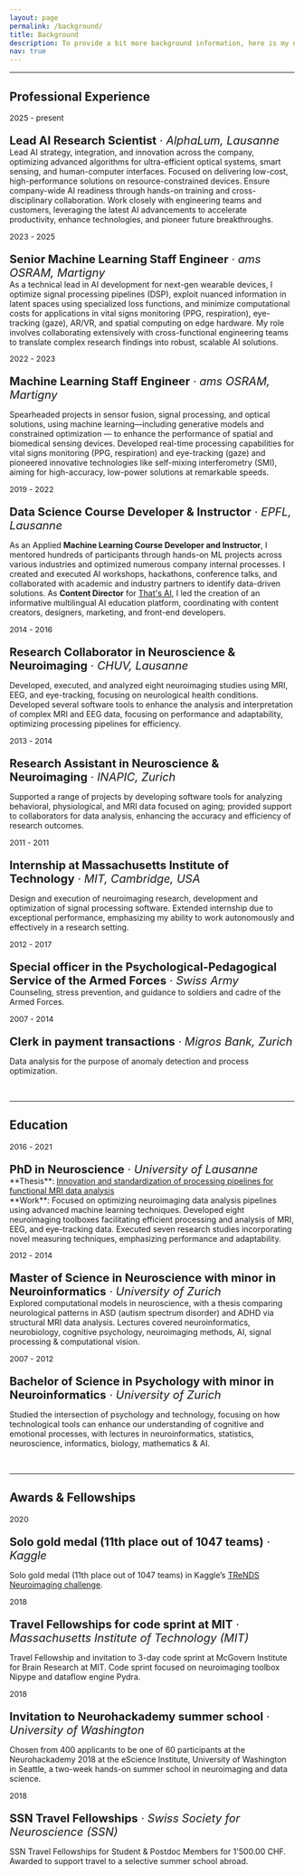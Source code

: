 ```yaml
---
layout: page
permalink: /background/
title: Background
description: To provide a bit more background information, here is my not so straightforward path through the academic and professional world.
nav: true
---
```

___
## Professional Experience

<p style="font-size:0.85rem; margin-bottom: 0">2025 - present</p>
<p style="font-size:1.25rem; margin-bottom: 0"><b>Lead AI Research Scientist</b> · <i>AlphaLum, Lausanne</i></p>
Lead AI strategy, integration, and innovation across the company, optimizing advanced algorithms for ultra-efficient optical systems, smart sensing, and human-computer interfaces. Focused on delivering low-cost, high-performance solutions on resource-constrained devices. Ensure company-wide AI readiness through hands-on training and cross-disciplinary collaboration. Work closely with engineering teams and customers, leveraging the latest AI advancements to accelerate productivity, enhance technologies, and pioneer future breakthroughs.

<p style="font-size:0.85rem; margin-bottom: 0">2023 - 2025</p>
<p style="font-size:1.25rem; margin-bottom: 0"><b>Senior Machine Learning Staff Engineer</b> · <i>ams OSRAM, Martigny</i></p>
As a technical lead in AI development for next-gen wearable devices, I optimize signal processing pipelines (DSP), exploit nuanced information in latent spaces using specialized loss functions, and minimize computational costs for applications in vital signs monitoring (PPG, respiration), eye-tracking (gaze), AR/VR, and spatial computing on edge hardware. My role involves collaborating extensively with cross-functional engineering teams to translate complex research findings into robust, scalable AI solutions.

<p style="font-size:0.85rem; margin-bottom: 0">2022 - 2023</p>
<p style="font-size:1.25rem; margin-bottom: 0"><b>Machine Learning Staff Engineer</b> · <i>ams OSRAM, Martigny</i></p>

Spearheaded projects in sensor fusion, signal processing, and optical solutions, using machine learning—including generative models and constrained optimization — to enhance the performance of spatial and biomedical sensing devices. Developed real-time processing capabilities for vital signs monitoring (PPG, respiration) and eye-tracking (gaze) and pioneered innovative technologies like self-mixing interferometry (SMI), aiming for high-accuracy, low-power solutions at remarkable speeds.

<p style="font-size:0.85rem; margin-bottom: 0">2019 - 2022</p>
<p style="font-size:1.25rem; margin-bottom: 0"><b>Data Science Course Developer & Instructor</b> · <i>EPFL, Lausanne</i></p>

As an Applied **Machine Learning Course Developer and Instructor**, I mentored hundreds of participants through hands-on ML projects across various industries and optimized numerous company internal processes. I created and executed AI workshops, hackathons, conference talks, and collaborated with academic and industry partners to identify data-driven solutions. As **Content Director** for <a href="https://www.thats-ai.org/">That's AI</a>, I led the creation of an informative multilingual AI education platform, coordinating with content creators, designers, marketing, and front-end developers.

<p style="font-size:0.85rem; margin-bottom: 0">2014 - 2016</p>
<p style="font-size:1.25rem; margin-bottom: 0"><b>Research Collaborator in Neuroscience & Neuroimaging</b> · <i>CHUV, Lausanne</i></p>

Developed, executed, and analyzed eight neuroimaging studies using MRI, EEG, and eye-tracking, focusing on neurological health conditions. Developed several software tools to enhance the analysis and interpretation of complex MRI and EEG data, focusing on performance and adaptability, optimizing processing pipelines for efficiency.

<p style="font-size:0.85rem; margin-bottom: 0">2013 - 2014</p>
<p style="font-size:1.25rem; margin-bottom: 0"><b>Research Assistant in Neuroscience & Neuroimaging</b> · <i>INAPIC, Zurich</i></p>

Supported a range of projects by developing software tools for analyzing behavioral, physiological, and MRI data focused on aging; provided support to collaborators for data analysis, enhancing the accuracy and efficiency of research outcomes.

<p style="font-size:0.85rem; margin-bottom: 0">2011 - 2011</p>
<p style="font-size:1.25rem; margin-bottom: 0"><b>Internship at Massachusetts Institute of Technology</b> · <i>MIT, Cambridge, USA</i></p>

Design and execution of neuroimaging research, development and optimization of signal processing software. Extended internship due to exceptional performance, emphasizing my ability to work autonomously and effectively in a research setting.

<p style="font-size:0.85rem; margin-bottom: 0">2012 - 2017</p>
<p style="font-size:1.25rem; margin-bottom: 0"><b>Special officer in the Psychological-Pedagogical Service of the Armed Forces</b> · <i>Swiss Army</i></p>
Counseling, stress prevention, and guidance to soldiers and cadre of the Armed Forces.

<p style="font-size:0.85rem; margin-bottom: 0">2007 - 2014</p>
<p style="font-size:1.25rem; margin-bottom: 0"><b>Clerk in payment transactions</b> · <i>Migros Bank, Zurich</i></p>

Data analysis for the purpose of anomaly detection and process optimization.

<br>

___
## Education

<p style="font-size:0.85rem; margin-bottom: 0">2016 - 2021</p>
<p style="font-size:1.25rem; margin-bottom: 0"><b>PhD in Neuroscience</b> · <i>University of Lausanne</i></p>
**Thesis**: <a href="/assets/pdf/Thesis_2021_PhD_Notter.pdf">Innovation and standardization of processing pipelines for functional MRI data analysis</a><br>**Work**: Focused on optimizing neuroimaging data analysis pipelines using advanced machine learning techniques. Developed eight neuroimaging toolboxes facilitating efficient processing and analysis of MRI, EEG, and eye-tracking data. Executed seven research studies incorporating novel measuring techniques, emphasizing performance and adaptability.

<p style="font-size:0.85rem; margin-bottom: 0">2012 - 2014</p>
<p style="font-size:1.25rem; margin-bottom: 0"><b>Master of Science in Neuroscience with minor in Neuroinformatics</b> · <i>University of Zurich</i></p>
Explored computational models in neuroscience, with a thesis comparing neurological patterns in ASD (autism spectrum disorder) and ADHD via structural MRI data analysis. Lectures covered neuroinformatics, neurobiology, cognitive psychology, neuroimaging methods, AI, signal processing & computational vision.

<p style="font-size:0.85rem; margin-bottom: 0">2007 - 2012</p>
<p style="font-size:1.25rem; margin-bottom: 0"><b>Bachelor of Science in Psychology with minor in Neuroinformatics</b> · <i>University of Zurich</i></p>

Studied the intersection of psychology and technology, focusing on how technological tools can enhance our understanding of cognitive and emotional processes, with lectures in neuroinformatics, statistics, neuroscience, informatics, biology, mathematics & AI.

<br>

___
## Awards & Fellowships

<p style="font-size:0.85rem; margin-bottom: 0">2020</p>
<p style="font-size:1.25rem; margin-bottom: 0"><b>Solo gold medal (11th place out of 1047 teams)</b> · <i>Kaggle</i></p>

Solo gold medal (11th place out of 1047 teams) in Kaggle’s [TReNDS Neuroimaging challenge](https://www.kaggle.com/c/trends-assessment-prediction/leaderboard).

<p style="font-size:0.85rem; margin-bottom: 0">2018</p>
<p style="font-size:1.25rem; margin-bottom: 0"><b>Travel Fellowships for code sprint at MIT</b> · <i>Massachusetts Institute of Technology (MIT)</i></p>

Travel Fellowship and invitation to 3-day code sprint at McGovern Institute for Brain Research at MIT. Code sprint focused on neuroimaging toolbox Nipype and dataflow engine Pydra.

<p style="font-size:0.85rem; margin-bottom: 0">2018</p>
<p style="font-size:1.25rem; margin-bottom: 0"><b>Invitation to Neurohackademy summer school</b> · <i>University of Washington</i></p>

Chosen from 400 applicants to be one of 60 participants at the Neurohackademy 2018 at the eScience Institute, University of Washington in Seattle, a two-week hands-on summer school in neuroimaging and data science.

<p style="font-size:0.85rem; margin-bottom: 0">2018</p>
<p style="font-size:1.25rem; margin-bottom: 0"><b>SSN Travel Fellowships</b> · <i>Swiss Society for Neuroscience (SSN)</i></p>

SSN Travel Fellowships for Student & Postdoc Members for 1'500.00 CHF. Awarded to support travel to a selective summer school abroad.
